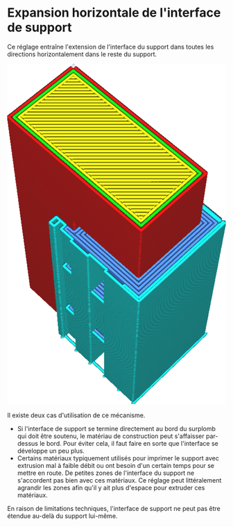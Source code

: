 Expansion horizontale de l'interface de support
====
Ce réglage entraîne l'extension de l'interface du support dans toutes les directions horizontalement dans le reste du support.

![L'interface de support est étendue dans le support](../../../articles/images/support_interface_offset.png)

Il existe deux cas d'utilisation de ce mécanisme.
* Si l'interface de support se termine directement au bord du surplomb qui doit être soutenu, le matériau de construction peut s'affaisser par-dessus le bord. Pour éviter cela, il faut faire en sorte que l'interface se développe un peu plus.
* Certains matériaux typiquement utilisés pour imprimer le support avec extrusion mal à faible débit ou ont besoin d'un certain temps pour se mettre en route. De petites zones de l'interface du support ne s'accordent pas bien avec ces matériaux. Ce réglage peut littéralement agrandir les zones afin qu'il y ait plus d'espace pour extruder ces matériaux.

En raison de limitations techniques, l'interface de support ne peut pas être étendue au-delà du support lui-même.
